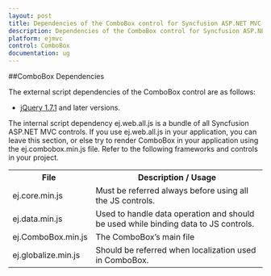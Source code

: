 ```yaml
---
layout: post
title: Dependencies of the ComboBox control for Syncfusion ASP.NET MVC
description: Dependencies of the ComboBox control for Syncfusion ASP.NET MVC 
platform: ejmvc
control: ComboBox
documentation: ug
---
```


##ComboBox Dependencies

The external script dependencies of the ComboBox control are as follows:

* [jQuery 1.7.1](http://jquery.com/) and later versions.

The internal script dependency ej.web.all.js is a bundle of all Syncfusion ASP.NET MVC controls. If you use ej.web.all.js in your application, you can leave this section, or else try to render ComboBox in your application using the ej.combobox.min.js file. Refer to the following frameworks and controls in your project.


<table>
	<tr>
		<th>File </th>
		<th>Description / Usage </th>
	</tr>
	<tr>
		<td>ej.core.min.js</td>
		<td>Must be referred always before using all the JS controls.</td>
	</tr>
	<tr>
		<td>ej.data.min.js</td>
		<td>Used to handle data operation and should be used while binding data to JS controls.</td>
	</tr>
	<tr>
		<td>ej.ComboBox.min.js</td>
		<td>The ComboBox’s main file</td>
	</tr>
	<tr>
		<td>ej.globalize.min.js</td>
		<td>Should be referred when localization used in ComboBox.</td>
	</tr>
</table>